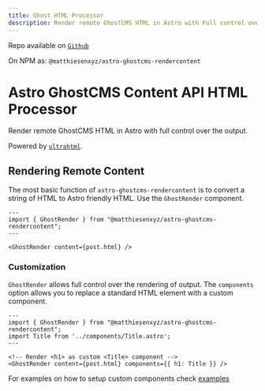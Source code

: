 ```yaml
---
title: Ghost HTML Processor
description: Render remote GhostCMS HTML in Astro with Full control over the output
---
```


Repo available on [`Github`](https://github.com/MatthiesenXYZ/astro-ghostcms/tree/main/packages/astro-ghostcms-rendercontent)

On NPM as: `@matthiesenxyz/astro-ghostcms-rendercontent`

# Astro GhostCMS Content API HTML Processor

Render remote GhostCMS HTML in Astro with full control over the output.

Powered by [`ultrahtml`](https://github.com/natemoo-re/ultrahtml).

## Rendering Remote Content

The most basic function of `astro-ghostcms-rendercontent` is to convert a string of HTML to Astro friendly HTML. Use the `GhostRender` component.

```astro
---
import { GhostRender } from "@matthiesenxyz/astro-ghostcms-rendercontent";
---

<GhostRender content={post.html} />
```

### Customization

`GhostRender` allows full control over the rendering of output. The `components` option allows you to replace a standard HTML element with a custom component.

```astro
---
import { GhostRender } from "@matthiesenxyz/astro-ghostcms-rendercontent";
import Title from '../components/Title.astro';
---

<!-- Render <h1> as custom <Title> component -->
<GhostRender content={post.html} components={{ h1: Title }} />
```

For examples on how to setup custom components check [examples](../rendercontent-util-examples)